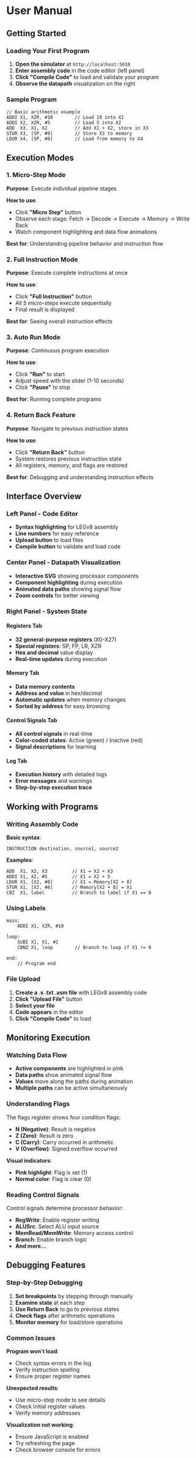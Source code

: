 # User Manual

## Getting Started

### Loading Your First Program

1. **Open the simulator** at `http://localhost:5010`
2. **Enter assembly code** in the code editor (left panel)
3. **Click "Compile Code"** to load and validate your program
4. **Observe the datapath** visualization on the right

### Sample Program

```assembly
// Basic arithmetic example
ADDI X1, XZR, #10        // Load 10 into X1
ADDI X2, XZR, #5         // Load 5 into X2
ADD  X3, X1, X2          // Add X1 + X2, store in X3
STUR X3, [SP, #8]        // Store X3 to memory
LDUR X4, [SP, #8]        // Load from memory to X4
```

## Execution Modes

### 1. Micro-Step Mode

**Purpose**: Execute individual pipeline stages

**How to use**:

- Click **"Micro Step"** button
- Observe each stage: Fetch → Decode → Execute → Memory → Write Back
- Watch component highlighting and data flow animations

**Best for**: Understanding pipeline behavior and instruction flow

### 2. Full Instruction Mode

**Purpose**: Execute complete instructions at once

**How to use**:

- Click **"Full Instruction"** button
- All 5 micro-steps execute sequentially
- Final result is displayed

**Best for**: Seeing overall instruction effects

### 3. Auto Run Mode

**Purpose**: Continuous program execution

**How to use**:

- Click **"Run"** to start
- Adjust speed with the slider (1-10 seconds)
- Click **"Pause"** to stop

**Best for**: Running complete programs

### 4. Return Back Feature

**Purpose**: Navigate to previous instruction states

**How to use**:

- Click **"Return Back"** button
- System restores previous instruction state
- All registers, memory, and flags are restored

**Best for**: Debugging and understanding instruction effects

## Interface Overview

### Left Panel - Code Editor

- **Syntax highlighting** for LEGv8 assembly
- **Line numbers** for easy reference
- **Upload button** to load files
- **Compile button** to validate and load code

### Center Panel - Datapath Visualization

- **Interactive SVG** showing processor components
- **Component highlighting** during execution
- **Animated data paths** showing signal flow
- **Zoom controls** for better viewing

### Right Panel - System State

#### Registers Tab

- **32 general-purpose registers** (X0-X27)
- **Special registers**: SP, FP, LR, XZR
- **Hex and decimal** value display
- **Real-time updates** during execution

#### Memory Tab

- **Data memory contents**
- **Address and value** in hex/decimal
- **Automatic updates** when memory changes
- **Sorted by address** for easy browsing

#### Control Signals Tab

- **All control signals** in real-time
- **Color-coded states**: Active (green) / Inactive (red)
- **Signal descriptions** for learning

#### Log Tab

- **Execution history** with detailed logs
- **Error messages** and warnings
- **Step-by-step execution trace**

## Working with Programs

### Writing Assembly Code

**Basic syntax**:

```assembly
INSTRUCTION destination, source1, source2
```

**Examples**:

```assembly
ADD  X1, X2, X3         // X1 = X2 + X3
ADDI X1, X2, #5         // X1 = X2 + 5
LDUR X1, [X2, #8]       // X1 = Memory[X2 + 8]
STUR X1, [X2, #8]       // Memory[X2 + 8] = X1
CBZ  X1, label          // Branch to label if X1 == 0
```

### Using Labels

```assembly
main:
    ADDI X1, XZR, #10
  
loop:
    SUBI X1, X1, #1
    CBNZ X1, loop        // Branch to loop if X1 != 0
  
end:
    // Program end
```

### File Upload

1. **Create a .s .txt .asm file** with LEGv8 assembly code
2. **Click "Upload File"** button
3. **Select your file**
4. **Code appears** in the editor
5. **Click "Compile Code"** to load

## Monitoring Execution

### Watching Data Flow

- **Active components** are highlighted in pink
- **Data paths** show animated signal flow
- **Values** move along the paths during animation
- **Multiple paths** can be active simultaneously

### Understanding Flags

The flags register shows four condition flags:

- **N (Negative)**: Result is negative
- **Z (Zero)**: Result is zero
- **C (Carry)**: Carry occurred in arithmetic
- **V (Overflow)**: Signed overflow occurred

**Visual indicators**:

- **Pink highlight**: Flag is set (1)
- **Normal color**: Flag is clear (0)

### Reading Control Signals

Control signals determine processor behavior:

- **RegWrite**: Enable register writing
- **ALUSrc**: Select ALU input source
- **MemRead/MemWrite**: Memory access control
- **Branch**: Enable branch logic
- **And more...**

## Debugging Features

### Step-by-Step Debugging

1. **Set breakpoints** by stepping through manually
2. **Examine state** at each step
3. **Use Return Back** to go to previous states
4. **Check flags** after arithmetic operations
5. **Monitor memory** for load/store operations

### Common Issues

**Program won't load**:

- Check syntax errors in the log
- Verify instruction spelling
- Ensure proper register names

**Unexpected results**:

- Use micro-step mode to see details
- Check initial register values
- Verify memory addresses

**Visualization not working**:

- Ensure JavaScript is enabled
- Try refreshing the page
- Check browser console for errors
